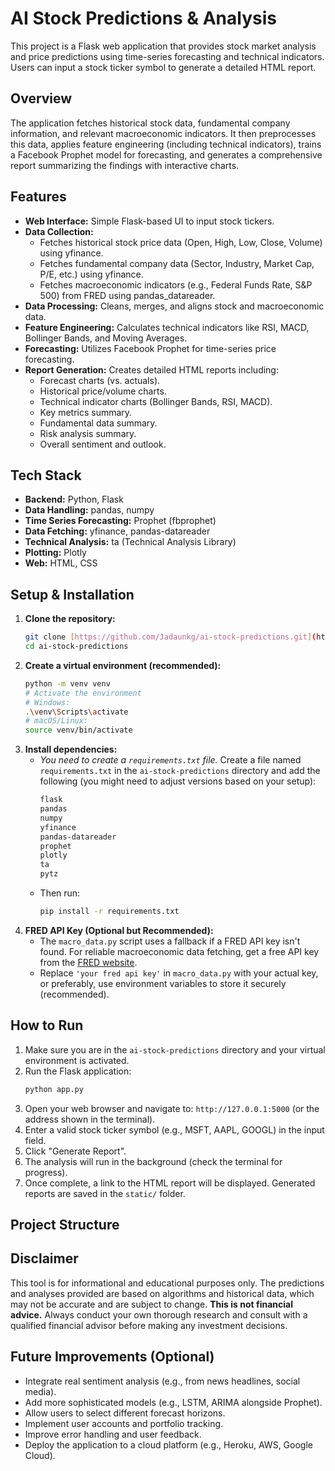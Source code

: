 # AI Stock Predictions & Analysis

This project is a Flask web application that provides stock market analysis and price predictions using time-series forecasting and technical indicators. Users can input a stock ticker symbol to generate a detailed HTML report.

## Overview

The application fetches historical stock data, fundamental company information, and relevant macroeconomic indicators. It then preprocesses this data, applies feature engineering (including technical indicators), trains a Facebook Prophet model for forecasting, and generates a comprehensive report summarizing the findings with interactive charts.

## Features

* **Web Interface:** Simple Flask-based UI to input stock tickers.
* **Data Collection:**
    * Fetches historical stock price data (Open, High, Low, Close, Volume) using yfinance.
    * Fetches fundamental company data (Sector, Industry, Market Cap, P/E, etc.) using yfinance.
    * Fetches macroeconomic indicators (e.g., Federal Funds Rate, S&P 500) from FRED using pandas\_datareader.
* **Data Processing:** Cleans, merges, and aligns stock and macroeconomic data.
* **Feature Engineering:** Calculates technical indicators like RSI, MACD, Bollinger Bands, and Moving Averages.
* **Forecasting:** Utilizes Facebook Prophet for time-series price forecasting.
* **Report Generation:** Creates detailed HTML reports including:
    * Forecast charts (vs. actuals).
    * Historical price/volume charts.
    * Technical indicator charts (Bollinger Bands, RSI, MACD).
    * Key metrics summary.
    * Fundamental data summary.
    * Risk analysis summary.
    * Overall sentiment and outlook.

## Tech Stack

* **Backend:** Python, Flask
* **Data Handling:** pandas, numpy
* **Time Series Forecasting:** Prophet (fbprophet)
* **Data Fetching:** yfinance, pandas-datareader
* **Technical Analysis:** ta (Technical Analysis Library)
* **Plotting:** Plotly
* **Web:** HTML, CSS

## Setup & Installation

1.  **Clone the repository:**
    ```bash
    git clone [https://github.com/Jadaunkg/ai-stock-predictions.git](https://github.com/Jadaunkg/ai-stock-predictions.git)
    cd ai-stock-predictions
    ```
2.  **Create a virtual environment (recommended):**
    ```bash
    python -m venv venv
    # Activate the environment
    # Windows:
    .\venv\Scripts\activate
    # macOS/Linux:
    source venv/bin/activate
    ```
3.  **Install dependencies:**
    * *You need to create a `requirements.txt` file.* Create a file named `requirements.txt` in the `ai-stock-predictions` directory and add the following (you might need to adjust versions based on your setup):
        ```txt
        flask
        pandas
        numpy
        yfinance
        pandas-datareader
        prophet
        plotly
        ta
        pytz
        ```
    * Then run:
        ```bash
        pip install -r requirements.txt
        ```
4.  **FRED API Key (Optional but Recommended):**
    * The `macro_data.py` script uses a fallback if a FRED API key isn't found. For reliable macroeconomic data fetching, get a free API key from the [FRED website](https://fred.stlouisfed.org/docs/api/api_key.html).
    * Replace `'your fred api key'` in `macro_data.py` with your actual key, or preferably, use environment variables to store it securely (recommended).

## How to Run

1.  Make sure you are in the `ai-stock-predictions` directory and your virtual environment is activated.
2.  Run the Flask application:
    ```bash
    python app.py
    ```
3.  Open your web browser and navigate to:
    `http://127.0.0.1:5000` (or the address shown in the terminal).
4.  Enter a valid stock ticker symbol (e.g., MSFT, AAPL, GOOGL) in the input field.
5.  Click "Generate Report".
6.  The analysis will run in the background (check the terminal for progress).
7.  Once complete, a link to the HTML report will be displayed. Generated reports are saved in the `static/` folder.

## Project Structure

## Disclaimer

This tool is for informational and educational purposes only. The predictions and analyses provided are based on algorithms and historical data, which may not be accurate and are subject to change. **This is not financial advice.** Always conduct your own thorough research and consult with a qualified financial advisor before making any investment decisions.

## Future Improvements (Optional)

* Integrate real sentiment analysis (e.g., from news headlines, social media).
* Add more sophisticated models (e.g., LSTM, ARIMA alongside Prophet).
* Allow users to select different forecast horizons.
* Implement user accounts and portfolio tracking.
* Improve error handling and user feedback.
* Deploy the application to a cloud platform (e.g., Heroku, AWS, Google Cloud).